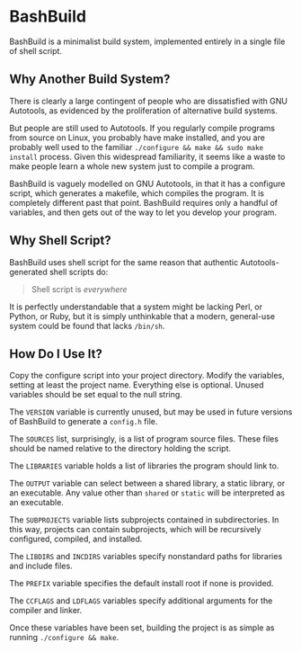 BashBuild
=========

BashBuild is a minimalist build system, implemented entirely in a single file of
shell script.


Why Another Build System?
-------------------------

There is clearly a large contingent of people who are dissatisfied with GNU
Autotools, as evidenced by the proliferation of alternative build systems.

But people are still used to Autotools. If you regularly compile programs from
source on Linux, you probably have make installed, and you are probably well
used to the familiar `./configure && make && sudo make install` process. Given
this widespread familiarity, it seems like a waste to make people learn a whole
new system just to compile a program.

BashBuild is vaguely modelled on GNU Autotools, in that it has a configure
script, which generates a makefile, which compiles the program. It is
completely different past that point. BashBuild requires only a handful of
variables, and then gets out of the way to let you develop your program.


Why Shell Script?
-----------------

BashBuild uses shell script for the same reason that authentic Autotools-
generated shell scripts do:

> Shell script is *everywhere*

It is perfectly understandable that a system might be lacking Perl, or
Python, or Ruby, but it is simply unthinkable that a modern, general-use
system could be found that lacks `/bin/sh`.


How Do I Use It?
----------------

Copy the configure script into your project directory. Modify the variables,
setting at least the project name. Everything else is optional. Unused variables
should be set equal to the null string.

The `VERSION` variable is currently unused, but may be used in future versions
of BashBuild to generate a `config.h` file.

The `SOURCES` list, surprisingly, is a list of program source files. These files
should be named relative to the directory holding the script.

The `LIBRARIES` variable holds a list of libraries the program should link to.

The `OUTPUT` variable can select between a shared library, a static library, or
an executable. Any value other than `shared` or `static` will be interpreted as
an executable.

The `SUBPROJECTS` variable lists subprojects contained in subdirectories. In
this way, projects can contain subprojects, which will be recursively
configured, compiled, and installed.

The `LIBDIRS` and `INCDIRS` variables specify nonstandard paths for libraries
and include files.

The `PREFIX` variable specifies the default install root if none is provided.

The `CCFLAGS` and `LDFLAGS` variables specify additional arguments for the
compiler and linker.

Once these variables have been set, building the project is as simple as
running `./configure && make`. 
